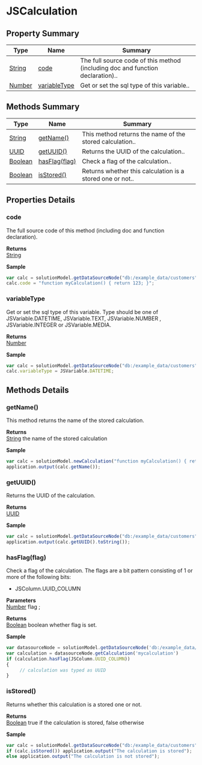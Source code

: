#  JSCalculation


## Property Summary

| Type                                                  | Name                    | Summary                                                                                                           |
| ----------------------------------------------------- | ----------------------- | ----------------------------------------------------------------------------------------------------------------- |
| [String](../JSLib/String.md) | [code](JSCalculation.md#code)                   | The full source code of this method (including doc and function declaration)..                                    |
| [Number](../JSLib/Number.md) | [variableType](JSCalculation.md#variableType)                   | Get or set the sql type of this variable..                                    |

## Methods Summary

| Type                                                  | Name                    | Summary                                                                                                           |
| ----------------------------------------------------- | ----------------------- | ----------------------------------------------------------------------------------------------------------------- |
| [String](../JSLib/String.md) | [getName()](JSCalculation.md#getname)                   | This method returns the name of the stored calculation..                                    |
| [UUID](../Application/UUID.md) | [getUUID()](JSCalculation.md#getuuid)                   | Returns the UUID of the calculation..                                    |
| [Boolean](../JSLib/Boolean.md) | [hasFlag(flag)](JSCalculation.md#hasflag-flag)                   | Check a flag of the calculation..                                    |
| [Boolean](../JSLib/Boolean.md) | [isStored()](JSCalculation.md#isstored)                   | Returns whether this calculation is a stored one or not..                                    |

## Properties Details

### code

The full source code of this method (including doc and function declaration).

**Returns**\
[String](../JSLib/String.md) 


**Sample**

```javascript
var calc = solutionModel.getDataSourceNode("db:/example_data/customers").getCalculation("myCalculation");
calc.code = "function myCalculation() { return 123; }";
```
### variableType

Get or set the sql type of this variable.
Type should be one of JSVariable.DATETIME, JSVariable.TEXT, JSVariable.NUMBER , JSVariable.INTEGER or JSVariable.MEDIA.

**Returns**\
[Number](../JSLib/Number.md) 


**Sample**

```javascript
var calc = solutionModel.getDataSourceNode("db:/example_data/customers").getCalculation("myCalculation");
calc.variableType = JSVariable.DATETIME;
```

## Methods Details

### getName()

This method returns the name of the stored calculation.


**Returns**\
[String](../JSLib/String.md) the name of the stored calculation


**Sample**

```javascript
var calc = solutionModel.newCalculation("function myCalculation() { return 123; }", JSVariable.INTEGER, "db:/example_data/customers");
application.output(calc.getName());
```
### getUUID()

Returns the UUID of the calculation.


**Returns**\
[UUID](../Application/UUID.md) 


**Sample**

```javascript
var calc = solutionModel.getDataSourceNode("db:/example_data/customers").newCalculation("function myCalculation() { return 123; }", JSVariable.INTEGER);
application.output(calc.getUUID().toString());
```
### hasFlag(flag)

Check a flag of the calculation.
The flags are a bit pattern consisting of 1 or more of the following bits:
 - JSColumn.UUID_COLUMN

**Parameters**\
[Number](../JSLib/Number.md) flag  ;

**Returns**\
[Boolean](../JSLib/Boolean.md) boolean whether flag is set.


**Sample**

```javascript
var datasourceNode = solutionModel.getDataSourceNode('db:/example_data/orders')
var calculation = datasourceNode.getCalculation('mycalculation')
if (calculation.hasFlag(JSColumn.UUID_COLUMN))
{
	 // calculation was typed as UUID
}
```
### isStored()

Returns whether this calculation is a stored one or not.


**Returns**\
[Boolean](../JSLib/Boolean.md) true if the calculation is stored, false otherwise


**Sample**

```javascript
var calc = solutionModel.getDataSourceNode("db:/example_data/customers").newCalculation("function myCalculation() { return 123; }", JSVariable.INTEGER);
if (calc.isStored()) application.output("The calculation is stored");
else application.output("The calculation is not stored");
```


